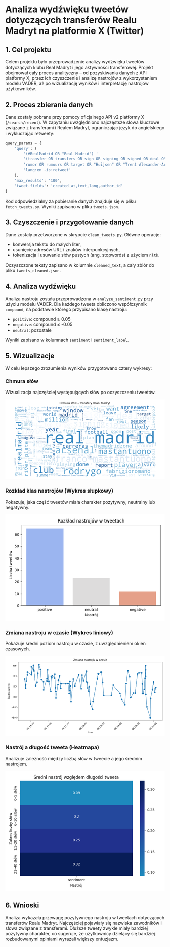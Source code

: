 # Analiza wydźwięku tweetów dotyczących transferów Realu Madryt na platformie X (Twitter)

## 1. Cel projektu

Celem projektu było przeprowadzenie analizy wydźwięku tweetów dotyczących klubu Real Madryt i jego aktywności transferowej. Projekt obejmował cały proces analityczny – od pozyskiwania danych z API platformy X, przez ich czyszczenie i analizę nastrojów z wykorzystaniem modelu VADER, aż po wizualizację wyników i interpretację nastrojów użytkowników.

## 2. Proces zbierania danych

Dane zostały pobrane przy pomocy oficjalnego API v2 platformy X (`/search/recent`). W zapytaniu uwzględniono najczęstsze słowa kluczowe związane z transferami i Realem Madryt, ograniczając język do angielskiego i wykluczając retweety:

```python
query_params = {
    'query': (
        '(#RealMadrid OR "Real Madrid") '
        '(transfer OR transfers OR sign OR signing OR signed OR deal OR bid OR '
        'rumor OR rumours OR target OR "Huijsen" OR "Trent Alexander-Arnold" OR "Carreras") '
        'lang:en -is:retweet'
    ),
    'max_results': '100',
    'tweet.fields': 'created_at,text,lang,author_id'
}
```

Kod odpowiedzialny za pobieranie danych znajduje się w pliku `fetch_tweets.py`. Wyniki zapisano w pliku `tweets.json`.

## 3. Czyszczenie i przygotowanie danych

Dane zostały przetworzone w skrypcie `clean_tweets.py`. Główne operacje:

* konwersja tekstu do małych liter,
* usunięcie adresów URL i znaków interpunkcyjnych,
* tokenizacja i usuwanie słów pustych (ang. stopwords) z użyciem `nltk`.

Oczyszczone teksty zapisano w kolumnie `cleaned_text`, a cały zbiór do pliku `tweets_cleaned.json`.

## 4. Analiza wydźwięku

Analiza nastroju została przeprowadzona w `analyze_sentiment.py` przy użyciu modelu VADER. Dla każdego tweeta obliczono współczynnik `compound`, na podstawie którego przypisano klasę nastroju:

* `positive`: compound ≥ 0.05
* `negative`: compound ≤ -0.05
* `neutral`: pozostałe

Wyniki zapisano w kolumnach `sentiment` i `sentiment_label`.

## 5. Wizualizacje

W celu lepszego zrozumienia wyników przygotowano cztery wykresy:

### Chmura słów

Wizualizacja najczęściej występujących słów po oczyszczeniu tweetów.

![Chmura słów](images/word_cloud.png)

### Rozkład klas nastrojów (Wykres słupkowy)

Pokazuje, jaka część tweetów miała charakter pozytywny, neutralny lub negatywny.

![Wykres słupkowy](images/plot.png)

### Zmiana nastroju w czasie (Wykres liniowy)

Pokazuje średni poziom nastroju w czasie, z uwzględnieniem okien czasowych.

![Wykres liniowy](images/plot2.png)

### Nastrój a długość tweeta (Heatmapa)

Analizuje zależność między liczbą słów w tweecie a jego średnim nastrojem.

![Heatmapa](images/heatmap.png)

## 6. Wnioski

Analiza wykazała przewagę pozytywnego nastroju w tweetach dotyczących transferów Realu Madryt. Najczęściej pojawiały się nazwiska zawodników i słowa związane z transferami. Dłuższe tweety zwykle miały bardziej pozytywny charakter, co sugeruje, że użytkownicy dzielący się bardziej rozbudowanymi opiniami wyrażali większy entuzjazm.
